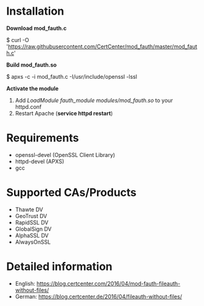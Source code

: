 # Installation

**Download mod_fauth.c**

$ curl -O 'https://raw.githubusercontent.com/CertCenter/mod_fauth/master/mod_fauth.c'

**Build mod_fauth.so**

$ apxs -c -i mod_fauth.c -I/usr/include/openssl -lssl

**Activate the module**

1. Add *LoadModule fauth_module modules/mod_fauth.so* to your httpd.conf
2. Restart Apache (**service httpd restart**)

# Requirements

 - openssl-devel  (OpenSSL Client Library)
 - httpd-devel    (APXS)
 - gcc

# Supported CAs/Products

 - Thawte DV
 - GeoTrust DV
 - RapidSSL DV
 - GlobalSign DV
 - AlphaSSL DV
 - AlwaysOnSSL

# Detailed information

 - English: https://blog.certcenter.com/2016/04/mod-fauth-fileauth-without-files/
 - German: https://blog.certcenter.de/2016/04/fileauth-without-files/

